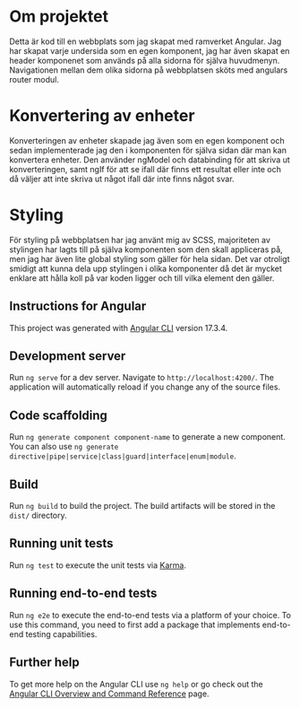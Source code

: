 # Om projektet

Detta är kod till en webbplats som jag skapat med ramverket Angular. Jag har skapat varje undersida som en egen komponent, jag
har även skapat en header komponenet som används på alla sidorna för själva huvudmenyn. Navigationen mellan dem
olika sidorna på webbplatsen sköts med angulars router modul.

# Konvertering av enheter

Konverteringen av enheter skapade jag även som en egen komponent och sedan implementerade jag den i komponenten för själva sidan där man kan konvertera enheter. Den använder ngModel och databinding för att skriva ut konverteringen, samt ngIf för att se ifall där finns ett resultat eller inte och då väljer att inte skriva ut något ifall där inte finns något svar.

# Styling

För styling på webbplatsen har jag använt mig av SCSS, majoriteten av stylingen har lagts till på själva komponenten som den skall appliceras på, men jag har även lite global styling som gäller för hela sidan. Det var otroligt smidigt att kunna dela upp stylingen i olika komponenter då det är mycket enklare att hålla koll på var koden ligger och till vilka element den gäller.

## Instructions for Angular

This project was generated with [Angular CLI](https://github.com/angular/angular-cli) version 17.3.4.

## Development server

Run `ng serve` for a dev server. Navigate to `http://localhost:4200/`. The application will automatically reload if you change any of the source files.

## Code scaffolding

Run `ng generate component component-name` to generate a new component. You can also use `ng generate directive|pipe|service|class|guard|interface|enum|module`.

## Build

Run `ng build` to build the project. The build artifacts will be stored in the `dist/` directory.

## Running unit tests

Run `ng test` to execute the unit tests via [Karma](https://karma-runner.github.io).

## Running end-to-end tests

Run `ng e2e` to execute the end-to-end tests via a platform of your choice. To use this command, you need to first add a package that implements end-to-end testing capabilities.

## Further help

To get more help on the Angular CLI use `ng help` or go check out the [Angular CLI Overview and Command Reference](https://angular.io/cli) page.
